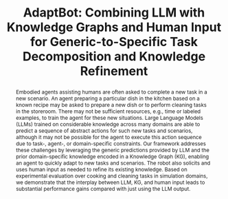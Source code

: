 ---
layout: project-page-new
title: "AdaptBot: Combining LLM with Knowledge Graphs and Human Input for Generic-to-Specific Task Decomposition and Knowledge Refinement"
authors:
  - name: Shivam Singh
    sup: 1
  - name: Karthik Swaminathan
    sup: 1
  - name: Nabanita Dash
    sup: 1
  - name: Ramandeep Singh
    sup: 1
  - name: Snehasis Banerjee
    sup: 2
  - name: Mohan Sridharan
    sup: 3
  - name: K Madhava Krishna
    sup: 1
affiliations:
  - name: Robotics Research Center, IIIT Hyderabad, India
    link: https://robotics.iiit.ac.in
    sup: 1
  - name: TCS Research
    link: https://www.tcs.com/what-we-do/research
    sup: 2
  - name: University of Edinburgh, UK
    link: https://www.ed.ac.uk/
    sup: 3
permalink: /publications/2025/Shivam_AdaptBot/
abstract: "Embodied agents assisting humans are often asked to complete a new task in a new scenario. An agent preparing a particular dish in the kitchen based on a known recipe may be asked to prepare a new dish or to perform cleaning tasks in the storeroom. There may not be sufficient resources, e.g., time or labeled examples, to train the agent for these new situations. Large Language Models (LLMs) trained on considerable knowledge across many domains are able to predict a sequence of abstract actions for such new tasks and scenarios, although it may not be possible for the agent to execute this action sequence due to task-, agent-, or domain-specific constraints. Our framework addresses these challenges by leveraging the generic predictions provided by LLM and the prior domain-specific knowledge encoded in a Knowledge Graph (KG), enabling an agent to quickly adapt to new tasks and scenarios. The robot also solicits and uses human input as needed to refine its existing knowledge. Based on experimental evaluation over cooking and cleaning tasks in simulation domains, we demonstrate that the interplay between LLM, KG, and human input leads to substantial performance gains compared with just using the LLM output."
project_page: https://sssshivvvv.github.io/adaptbot/
#paper: https://smart-wheelchair-rrc.github.io/CrowdSurfer-webpage/CrowdSurfer.pdf
code: https://github.com/sssshivvvv/adaptbot
supplement: https://sssshivvvv.github.io/adaptbot/AdaptBot__SupplementaryMaterial_.pdf
video: https://www.youtube.com/watch?v=d9qBa6zbkXc
iframe: https://www.youtube.com/embed/d9qBa6zbkXc
#demo: https://anyloc.github.io/#interactive_demo

---